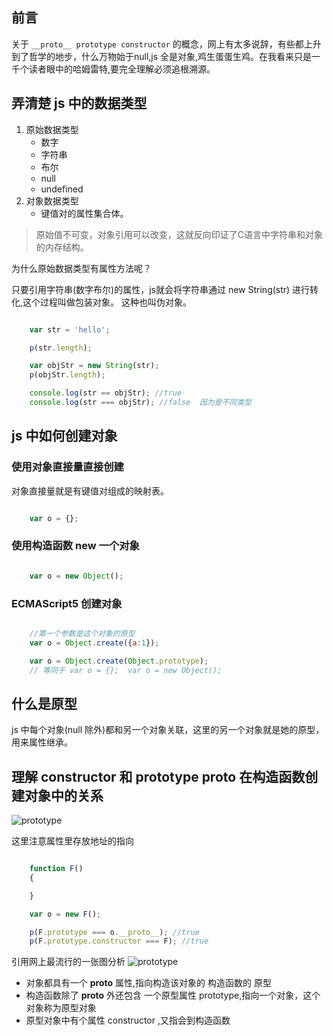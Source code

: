




## 前言
关于 `__proto__ prototype constructor` 的概念，网上有太多说辞，有些都上升到了哲学的地步，什么万物始于null,js 全是对象,鸡生蛋蛋生鸡。在我看来只是一千个读者眼中的哈姆雷特,要完全理解必须追根溯源。


## 弄清楚 js 中的数据类型

1. 原始数据类型
    - 数字
    - 字符串
    - 布尔
    - null
    - undefined
2. 对象数据类型
    - 键值对的属性集合体。

>原始值不可变，对象引用可以改变，这就反向印证了C语言中字符串和对象的内存结构。


为什么原始数据类型有属性方法呢？

只要引用字符串(数字布尔)的属性，js就会将字符串通过 new String(str) 进行转化,这个过程叫做包装对象。
这种也叫伪对象。


``` javascript

    var str = 'hello';

    p(str.length);

    var objStr = new String(str);
    p(objStr.length);

    console.log(str == objStr); //true
    console.log(str === objStr); //false  因为是不同类型

```


## js 中如何创建对象

### 使用对象直接量直接创建
对象直接量就是有键值对组成的映射表。
``` javascript

    var o = {};

```
### 使用构造函数 new 一个对象

``` javascript

    var o = new Object();

```

### ECMAScript5 创建对象

``` javascript

    //第一个参数是这个对象的原型
    var o = Object.create({a:1});

    var o = Object.create(Object.prototype);
    // 等同于 var o = {};  var o = new Object();

```
## 什么是原型

js 中每个对象(null 除外)都和另一个对象关联，这里的另一个对象就是她的原型，用来属性继承。


## 理解 constructor 和 prototype __proto__ 在构造函数创建对象中的关系
![prototype](https://kuangggg.github.io/images/blog/170708/js-prototype.png)

这里注意属性里存放地址的指向

``` javascript

    function F()
    {

    }

    var o = new F();

    p(F.prototype === o.__proto__); //true
    p(F.prototype.constructor === F); //true

```
引用网上最流行的一张图分析
![prototype](https://kuangggg.github.io/images/blog/170708/1.png)
- 对象都具有一个 __proto__ 属性,指向构造该对象的 构造函数的 原型
- 构造函数除了 __proto__ 外还包含 一个原型属性 prototype,指向一个对象，这个对象称为原型对象
- 原型对象中有个属性 constructor ,又指会到构造函数










